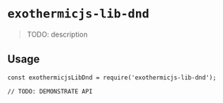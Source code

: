# `exothermicjs-lib-dnd`

> TODO: description

## Usage

```
const exothermicjsLibDnd = require('exothermicjs-lib-dnd');

// TODO: DEMONSTRATE API
```
